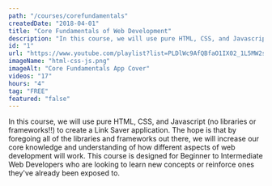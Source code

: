 ```yaml
---
path: "/courses/corefundamentals"
createdDate: "2018-04-01"
title: "Core Fundamentals of Web Development"
description: "In this course, we will use pure HTML, CSS, and Javascript (no libraries or frameworks!!) to create a Link Saver application. This course is designed for Beginner to Intermediate Web Developers who are looking to learn new concepts or reinforce ones they've already been exposed to."
id: "1"
url: "https://www.youtube.com/playlist?list=PLDlWc9AfQBfaO1IX02_1L5MW2s9RyIgQ7"
imageName: "html-css-js.png"
imageAlt: "Core Fundamentals App Cover"
videos: "17"
hours: "4"
tag: "FREE"
featured: "false"
---
```


In this course, we will use pure HTML, CSS, and Javascript (no libraries or frameworks!!) to create a Link Saver application. The hope is that by foregoing all of the libraries and frameworks out there, we will increase our core knowledge and understanding of how different aspects of web development will work. This course is designed for Beginner to Intermediate Web Developers who are looking to learn new concepts or reinforce ones they've already been exposed to.

